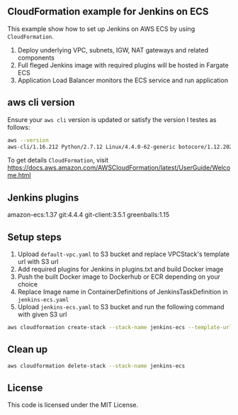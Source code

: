 ## CloudFormation example for Jenkins on ECS

This example show how to set up Jenkins on AWS ECS by using `CloudFormation`. 

1. Deploy underlying VPC, subnets, IGW, NAT gateways and related components
2. Full fleged Jenkins image with required plugins will be hosted in Fargate ECS
3. Application Load Balancer monitors the ECS service and run application
 
## aws cli version

Ensure your `aws cli` version is updated or satisfy the version I testes as follows:
```sh
aws --version
aws-cli/1.16.212 Python/2.7.12 Linux/4.4.0-62-generic botocore/1.12.202
```
To get details `CloudFormation`, visit https://docs.aws.amazon.com/AWSCloudFormation/latest/UserGuide/Welcome.html

## Jenkins plugins
 
amazon-ecs:1.37
git:4.4.4
git-client:3.5.1
greenballs:1.15
 
## Setup steps

1. Upload `default-vpc.yaml` to S3 bucket and replace VPCStack's template url with S3 url
2. Add required plugins for Jenkins in plugins.txt and build Docker image
3. Push the built Docker image to Dockerhub or ECR depending on your choice
4. Replace Image name in ContainerDefinitions of JenkinsTaskDefinition in `jenkins-ecs.yaml`
5. Upload `jenkins-ecs.yaml` to S3 bucket and run the following command with given S3 url
```sh
aws cloudformation create-stack --stack-name jenkins-ecs --template-url <s3 url> --capabilities "CAPABILITY_NAMED_IAM" "CAPABILITY_AUTO_EXPAND"
```
 
## Clean up

```sh
aws cloudformation delete-stack --stack-name jenkins-ecs
```

## License
 
This code is licensed under the MIT License.
